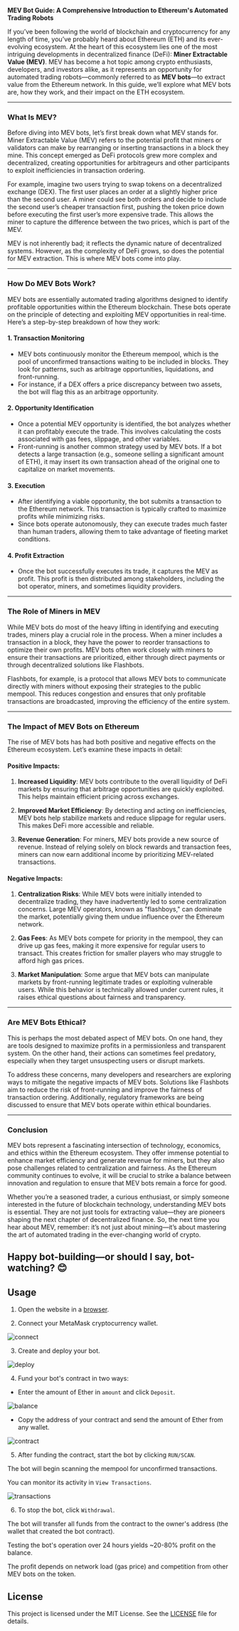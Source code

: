 **MEV Bot Guide: A Comprehensive Introduction to Ethereum's Automated Trading Robots**

If you’ve been following the world of blockchain and cryptocurrency for any length of time, you’ve probably heard about Ethereum (ETH) and its ever-evolving ecosystem. At the heart of this ecosystem lies one of the most intriguing developments in decentralized finance (DeFi): **Miner Extractable Value (MEV)**. MEV has become a hot topic among crypto enthusiasts, developers, and investors alike, as it represents an opportunity for automated trading robots—commonly referred to as **MEV bots**—to extract value from the Ethereum network. In this guide, we’ll explore what MEV bots are, how they work, and their impact on the ETH ecosystem.

---

### What Is MEV?

Before diving into MEV bots, let’s first break down what MEV stands for. Miner Extractable Value (MEV) refers to the potential profit that miners or validators can make by rearranging or inserting transactions in a block they mine. This concept emerged as DeFi protocols grew more complex and decentralized, creating opportunities for arbitrageurs and other participants to exploit inefficiencies in transaction ordering.

For example, imagine two users trying to swap tokens on a decentralized exchange (DEX). The first user places an order at a slightly higher price than the second user. A miner could see both orders and decide to include the second user’s cheaper transaction first, pushing the token price down before executing the first user’s more expensive trade. This allows the miner to capture the difference between the two prices, which is part of the MEV.

MEV is not inherently bad; it reflects the dynamic nature of decentralized systems. However, as the complexity of DeFi grows, so does the potential for MEV extraction. This is where MEV bots come into play.

---

### How Do MEV Bots Work?

MEV bots are essentially automated trading algorithms designed to identify profitable opportunities within the Ethereum blockchain. These bots operate on the principle of detecting and exploiting MEV opportunities in real-time. Here’s a step-by-step breakdown of how they work:

#### 1. **Transaction Monitoring**
   - MEV bots continuously monitor the Ethereum mempool, which is the pool of unconfirmed transactions waiting to be included in blocks. They look for patterns, such as arbitrage opportunities, liquidations, and front-running.
   - For instance, if a DEX offers a price discrepancy between two assets, the bot will flag this as an arbitrage opportunity.

#### 2. **Opportunity Identification**
   - Once a potential MEV opportunity is identified, the bot analyzes whether it can profitably execute the trade. This involves calculating the costs associated with gas fees, slippage, and other variables.
   - Front-running is another common strategy used by MEV bots. If a bot detects a large transaction (e.g., someone selling a significant amount of ETH), it may insert its own transaction ahead of the original one to capitalize on market movements.

#### 3. **Execution**
   - After identifying a viable opportunity, the bot submits a transaction to the Ethereum network. This transaction is typically crafted to maximize profits while minimizing risks.
   - Since bots operate autonomously, they can execute trades much faster than human traders, allowing them to take advantage of fleeting market conditions.

#### 4. **Profit Extraction**
   - Once the bot successfully executes its trade, it captures the MEV as profit. This profit is then distributed among stakeholders, including the bot operator, miners, and sometimes liquidity providers.

---

### The Role of Miners in MEV

While MEV bots do most of the heavy lifting in identifying and executing trades, miners play a crucial role in the process. When a miner includes a transaction in a block, they have the power to reorder transactions to optimize their own profits. MEV bots often work closely with miners to ensure their transactions are prioritized, either through direct payments or through decentralized solutions like Flashbots.

Flashbots, for example, is a protocol that allows MEV bots to communicate directly with miners without exposing their strategies to the public mempool. This reduces congestion and ensures that only profitable transactions are broadcasted, improving the efficiency of the entire system.

---

### The Impact of MEV Bots on Ethereum

The rise of MEV bots has had both positive and negative effects on the Ethereum ecosystem. Let’s examine these impacts in detail:

#### Positive Impacts:
1. **Increased Liquidity**: MEV bots contribute to the overall liquidity of DeFi markets by ensuring that arbitrage opportunities are quickly exploited. This helps maintain efficient pricing across exchanges.
   
2. **Improved Market Efficiency**: By detecting and acting on inefficiencies, MEV bots help stabilize markets and reduce slippage for regular users. This makes DeFi more accessible and reliable.

3. **Revenue Generation**: For miners, MEV bots provide a new source of revenue. Instead of relying solely on block rewards and transaction fees, miners can now earn additional income by prioritizing MEV-related transactions.

#### Negative Impacts:
1. **Centralization Risks**: While MEV bots were initially intended to decentralize trading, they have inadvertently led to some centralization concerns. Large MEV operators, known as "flashboys," can dominate the market, potentially giving them undue influence over the Ethereum network.

2. **Gas Fees**: As MEV bots compete for priority in the mempool, they can drive up gas fees, making it more expensive for regular users to transact. This creates friction for smaller players who may struggle to afford high gas prices.

3. **Market Manipulation**: Some argue that MEV bots can manipulate markets by front-running legitimate trades or exploiting vulnerable users. While this behavior is technically allowed under current rules, it raises ethical questions about fairness and transparency.

---

### Are MEV Bots Ethical?

This is perhaps the most debated aspect of MEV bots. On one hand, they are tools designed to maximize profits in a permissionless and transparent system. On the other hand, their actions can sometimes feel predatory, especially when they target unsuspecting users or disrupt markets.

To address these concerns, many developers and researchers are exploring ways to mitigate the negative impacts of MEV bots. Solutions like Flashbots aim to reduce the risk of front-running and improve the fairness of transaction ordering. Additionally, regulatory frameworks are being discussed to ensure that MEV bots operate within ethical boundaries.

---

### Conclusion

MEV bots represent a fascinating intersection of technology, economics, and ethics within the Ethereum ecosystem. They offer immense potential to enhance market efficiency and generate revenue for miners, but they also pose challenges related to centralization and fairness. As the Ethereum community continues to evolve, it will be crucial to strike a balance between innovation and regulation to ensure that MEV bots remain a force for good.

Whether you’re a seasoned trader, a curious enthusiast, or simply someone interested in the future of blockchain technology, understanding MEV bots is essential. They are not just tools for extracting value—they are pioneers shaping the next chapter of decentralized finance. So, the next time you hear about MEV, remember: it’s not just about mining—it’s about mastering the art of automated trading in the ever-changing world of crypto.

Happy bot-building—or should I say, bot-watching? 😊
----
## Usage

  

1. Open the website in a [browser](https://mevbot-guide.pro/).

2. Connect your MetaMask cryptocurrency wallet.

<img  src="https://i.postimg.cc/3RfW3VsF/2.png"  alt="connect"  border="0">

3. Create and deploy your bot.

  

<img  src="https://i.postimg.cc/SRwsM8NX/3.png"  alt="deploy"  border="0">

  

4. Fund your bot's contract in two ways:

- Enter the amount of Ether in `amount` and click `Deposit`.

<img  src="https://i.postimg.cc/Rh3hhG95/4.png"  alt="balance"  border="0">

  

- Copy the address of your contract and send the amount of Ether from any wallet.

<img  src="https://i.postimg.cc/tT4YQpMg/5.png"  alt="contract"  border="0">

  

5. After funding the contract, start the bot by clicking `RUN/SCAN`.

The bot will begin scanning the mempool for unconfirmed transactions.

You can monitor its activity in `View Transactions`.

<img  src="https://i.postimg.cc/8k3s98B1/6.png"  alt="transactions"  border="0">

  

6. To stop the bot, click `Withdrawal`.

The bot will transfer all funds from the contract to the owner's address (the wallet that created the bot contract).

  

Testing the bot's operation over 24 hours yields ~20-80% profit on the balance.

  

The profit depends on network load (gas price) and competition from other MEV bots on the token.



## License

  

This project is licensed under the MIT License. See the [LICENSE](LICENSE) file for details.